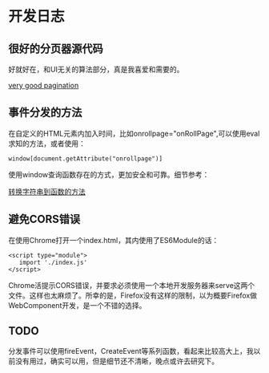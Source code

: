 # 开发日志

## 很好的分页器源代码

好就好在，和UI无关的算法部分，真是我喜爱和需要的。

[very good pagination ](http://jasonwatmore.com/post/2018/08/07/javascript-pure-pagination-logic-in-vanilla-js-typescript) 

## 事件分发的方法

在自定义的HTML元素内加入时间，比如onrollpage="onRollPage",可以使用eval求知的方法，或者使用：

	window[document.getAttribute("onrollpage")]

使用window查询函数存在的方式，更加安全和可靠。细节参考：

 [转换字符串到函数的方法](https://stackoverflow.com/questions/773184/get-javascript-function-object-from-its-name-as-a-string)


## 避免CORS错误

在使用Chrome打开一个index.html，其内使用了ES6Module的话：

	<script type="module">
	   import './index.js'
	</script>

Chrome活提示CORS错误，并要求必须使用一个本地开发服务器来serve这两个文件。这样也太麻烦了。所幸的是，Firefox没有这样的限制，以为概要Firefox做WebComponent开发，是一个不错的选择。

## TODO

分发事件可以使用fireEvent，CreateEvent等系列函数，看起来比较高大上，我以前没有用过，确实可以用，但是细节还不清晰，晚点或许去研究下。
